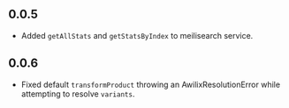 ## 0.0.5

- Added `getAllStats` and `getStatsByIndex` to meilisearch service.

## 0.0.6

- Fixed default `transformProduct` throwing an AwilixResolutionError while attempting to resolve `variants`.
